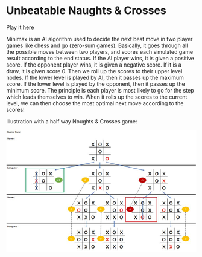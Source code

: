 # Unbeatable Naughts & Crosses

Play it [here](https://shacheng.co.uk/NaughtsAndCrosses/)

Minimax is an AI algorithm used to decide the next best move in two player games like chess and go (zero-sum games). 
Basically, it goes through all the possible moves between two players, and scores each simulated game result according to the end status. 
If the AI player wins, it is given a positive score. If the opponent player wins, it is given a negative score. If it is a draw, it is given score 0. 
Then we roll up the scores to their upper level nodes. 
If the lower level is played by AI, then it passes up the maximum score. If the lower level is played by the opponent, then it passes up the minimum score. 
The principle is each player is most likely to go for the step which leads themselves to win. 
When it rolls up the scores to the current level, we can then choose the most optimal next move according to the scores!

Illustration with a half way Noughts & Crosses game:

![HTML1](gametree.JPG)

